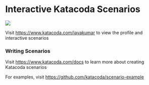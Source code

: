 # Interactive Katacoda Scenarios

[![](http://shields.katacoda.com/katacoda/jayakumar/count.svg)](https://www.katacoda.com/jayakumar "Get your profile on Katacoda.com")

Visit https://www.katacoda.com/jayakumar to view the profile and interactive scenarios

### Writing Scenarios
Visit https://www.katacoda.com/docs to learn more about creating Katacoda scenarios

For examples, visit https://github.com/katacoda/scenario-example
